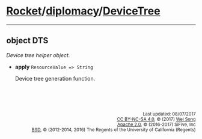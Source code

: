 [Rocket](../Readme.md)/[diplomacy](../diplomacy.md)/[DeviceTree](https://github.com/freechipsproject/rocket-chip/blob/master/src/main/scala/diplomacy/DeviceTree.scala)
=====================

**********************

object DTS
----------------
*Device tree helper object.*

+ **apply** `ResourceValue => String`

    Device tree generation function.



<br><br><br><p align="right">
<sub>
Last updated: 08/07/2017<br>
[CC BY-NC-SA 4.0](https://creativecommons.org/licenses/by-nc-sa/4.0/), &copy; (2017) [Wei Song](mailto:wsong83@gmail.com)<br>
[Apache 2.0](https://github.com/freechipsproject/rocket-chip/blob/master/LICENSE.SiFive), &copy; (2016-2017) SiFive, Inc<br>
[BSD](https://github.com/freechipsproject/rocket-chip/blob/master/LICENSE.Berkeley), &copy; (2012-2014, 2016) The Regents of the University of California (Regents)
</sub>
</p>

